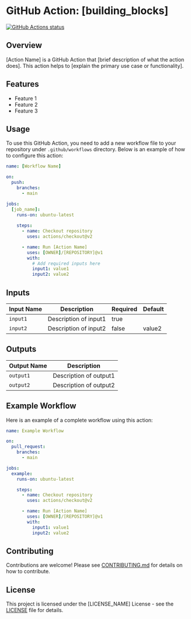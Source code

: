 # GitHub Action: [building_blocks]

[![GitHub Actions status](https://github.com/iahmedelbayaa/github-actions-course/workflows/building_blocks/badge.svg)](https://github.com/iahmedelbayaa/github-actions-course/actions)

## Overview

[Action Name] is a GitHub Action that [brief description of what the action does]. This action helps to [explain the primary use case or functionality].

## Features

- Feature 1
- Feature 2
- Feature 3

## Usage

To use this GitHub Action, you need to add a new workflow file to your repository under `.github/workflows` directory. Below is an example of how to configure this action:

```yaml
name: [Workflow Name]

on: 
  push:
    branches:
      - main

jobs:
  [job_name]:
    runs-on: ubuntu-latest
    
    steps:
      - name: Checkout repository
        uses: actions/checkout@v2

      - name: Run [Action Name]
        uses: [OWNER]/[REPOSITORY]@v1
        with:
          # Add required inputs here
          input1: value1
          input2: value2
```

## Inputs

| Input Name | Description           | Required | Default |
|------------|-----------------------|----------|---------|
| `input1`   | Description of input1 | true     |         |
| `input2`   | Description of input2 | false    | value2  |

## Outputs

| Output Name | Description            |
|-------------|------------------------|
| `output1`   | Description of output1 |
| `output2`   | Description of output2 |

## Example Workflow

Here is an example of a complete workflow using this action:

```yaml
name: Example Workflow

on: 
  pull_request:
    branches:
      - main

jobs:
  example:
    runs-on: ubuntu-latest

    steps:
      - name: Checkout repository
        uses: actions/checkout@v2

      - name: Run [Action Name]
        uses: [OWNER]/[REPOSITORY]@v1
        with:
          input1: value1
          input2: value2
```

## Contributing

Contributions are welcome! Please see [CONTRIBUTING.md](CONTRIBUTING.md) for details on how to contribute.

## License

This project is licensed under the [LICENSE_NAME] License - see the [LICENSE](LICENSE) file for details.
